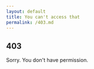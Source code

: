 ```yaml
---
layout: default
title: You can't access that
permalink: /403.md
---
```


<h2>403</h2>
<p>Sorry. You don't have permission.</p>
